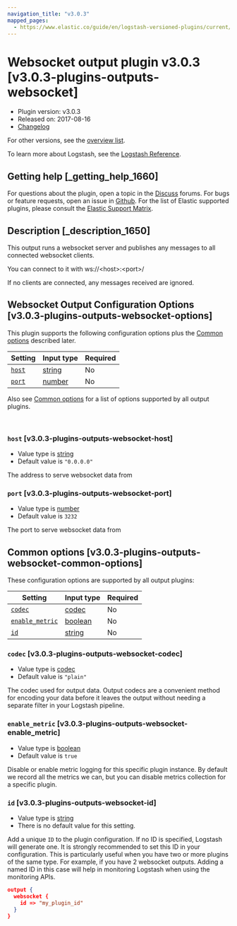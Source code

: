 ```yaml
---
navigation_title: "v3.0.3"
mapped_pages:
  - https://www.elastic.co/guide/en/logstash-versioned-plugins/current/v3.0.3-plugins-outputs-websocket.html
---
```


# Websocket output plugin v3.0.3 [v3.0.3-plugins-outputs-websocket]


* Plugin version: v3.0.3
* Released on: 2017-08-16
* [Changelog](https://github.com/logstash-plugins/logstash-output-websocket/blob/v3.0.3/CHANGELOG.md)

For other versions, see the [overview list](output-websocket-index.md).

To learn more about Logstash, see the [Logstash Reference](logstash://reference/index.md).

## Getting help [_getting_help_1660]

For questions about the plugin, open a topic in the [Discuss](http://discuss.elastic.co) forums. For bugs or feature requests, open an issue in [Github](https://github.com/logstash-plugins/logstash-output-websocket). For the list of Elastic supported plugins, please consult the [Elastic Support Matrix](https://www.elastic.co/support/matrix#matrix_logstash_plugins).


## Description [_description_1650]

This output runs a websocket server and publishes any messages to all connected websocket clients.

You can connect to it with ws://<host\>:<port\>/

If no clients are connected, any messages received are ignored.


## Websocket Output Configuration Options [v3.0.3-plugins-outputs-websocket-options]

This plugin supports the following configuration options plus the [Common options](v3-0-3-plugins-outputs-websocket.md#v3.0.3-plugins-outputs-websocket-common-options) described later.

| Setting | Input type | Required |
| --- | --- | --- |
| [`host`](v3-0-3-plugins-outputs-websocket.md#v3.0.3-plugins-outputs-websocket-host) | [string](logstash://reference/configuration-file-structure.md#string) | No |
| [`port`](v3-0-3-plugins-outputs-websocket.md#v3.0.3-plugins-outputs-websocket-port) | [number](logstash://reference/configuration-file-structure.md#number) | No |

Also see [Common options](v3-0-3-plugins-outputs-websocket.md#v3.0.3-plugins-outputs-websocket-common-options) for a list of options supported by all output plugins.

 

### `host` [v3.0.3-plugins-outputs-websocket-host]

* Value type is [string](logstash://reference/configuration-file-structure.md#string)
* Default value is `"0.0.0.0"`

The address to serve websocket data from


### `port` [v3.0.3-plugins-outputs-websocket-port]

* Value type is [number](logstash://reference/configuration-file-structure.md#number)
* Default value is `3232`

The port to serve websocket data from



## Common options [v3.0.3-plugins-outputs-websocket-common-options]

These configuration options are supported by all output plugins:

| Setting | Input type | Required |
| --- | --- | --- |
| [`codec`](v3-0-3-plugins-outputs-websocket.md#v3.0.3-plugins-outputs-websocket-codec) | [codec](logstash://reference/configuration-file-structure.md#codec) | No |
| [`enable_metric`](v3-0-3-plugins-outputs-websocket.md#v3.0.3-plugins-outputs-websocket-enable_metric) | [boolean](logstash://reference/configuration-file-structure.md#boolean) | No |
| [`id`](v3-0-3-plugins-outputs-websocket.md#v3.0.3-plugins-outputs-websocket-id) | [string](logstash://reference/configuration-file-structure.md#string) | No |

### `codec` [v3.0.3-plugins-outputs-websocket-codec]

* Value type is [codec](logstash://reference/configuration-file-structure.md#codec)
* Default value is `"plain"`

The codec used for output data. Output codecs are a convenient method for encoding your data before it leaves the output without needing a separate filter in your Logstash pipeline.


### `enable_metric` [v3.0.3-plugins-outputs-websocket-enable_metric]

* Value type is [boolean](logstash://reference/configuration-file-structure.md#boolean)
* Default value is `true`

Disable or enable metric logging for this specific plugin instance. By default we record all the metrics we can, but you can disable metrics collection for a specific plugin.


### `id` [v3.0.3-plugins-outputs-websocket-id]

* Value type is [string](logstash://reference/configuration-file-structure.md#string)
* There is no default value for this setting.

Add a unique `ID` to the plugin configuration. If no ID is specified, Logstash will generate one. It is strongly recommended to set this ID in your configuration. This is particularly useful when you have two or more plugins of the same type. For example, if you have 2 websocket outputs. Adding a named ID in this case will help in monitoring Logstash when using the monitoring APIs.

```json
output {
  websocket {
    id => "my_plugin_id"
  }
}
```



